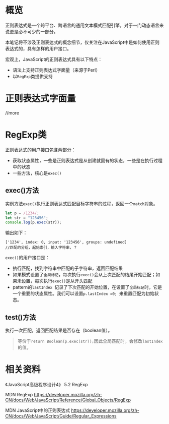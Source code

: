 # 概览

正则表达式是一个跨平台、跨语言的通用文本模式匹配引擎，对于一门动态语言来说更是必不可少的一部分。

本笔记将不涉及正则表达式的概念细节，仅关注在JavaScript中是如何使用正则表达式的，具有怎样的用户接口。

宏观上，JavaScript的正则表达式具有以下特点：

- 语法上支持正则表达式字面量（来源于Perl）
- 以`RegExp`类提供支持

# 正则表达式字面量

//more

# RegExp类

正则表达式的用户接口包含两部分：

- 获取状态属性，一些是正则表达式是从创建就固有的状态，一些是在执行过程中的状态
- 一些方法，核心是`exec()`

## exec()方法

实例方法`exec()`执行正则表达式匹配目标字符串的过程，返回一个`match`对象。

```javascript
let p = /1234/;
let str = "123456";
console.log(p.exec(str));
```

输出如下：

```
['1234', index: 0, input: '123456', groups: undefined]
//匹配的分组，起始索引，输入字符串，？
```

`exec()`的用户接口是：

- 执行匹配，找到字符串中匹配的子字符串，返回匹配结果
- 如果模式设置了`全局标记`，每次执行`exec()`会从上次匹配的结尾开始匹配；如果未设置，每次执行`exec()`是从开头匹配
- pattern的`lastIndex `记录了下次匹配的开始位置，在设置了`全局标记`时，它是一个重要的状态属性。我们可以设置`p.lastIndex =0; `来重置匹配为初始状态。

## test()方法

执行一次匹配，返回匹配结果是否存在（boolean值）。

> 等价于`return Boolean(p.exec(str));`因此全局匹配时，会修改`lastIndex`的值。

# 相关资料

《JavaScript高级程序设计4》 5.2 RegExp

MDN RegExp https://developer.mozilla.org/zh-CN/docs/Web/JavaScript/Reference/Global_Objects/RegExp

MDN JavaScript中的正则表达式 https://developer.mozilla.org/zh-CN/docs/Web/JavaScript/Guide/Regular_Expressions